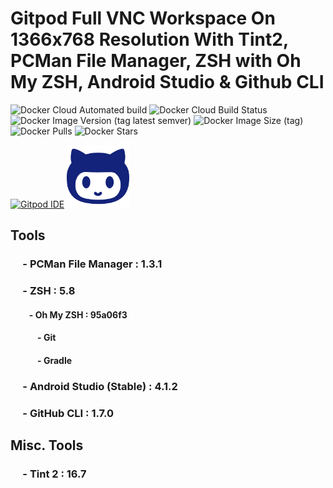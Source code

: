 # Gitpod Full VNC Workspace On 1366x768 Resolution With Tint2, PCMan File Manager, ZSH with Oh My ZSH, Android Studio & Github CLI

![Docker Cloud Automated build](https://img.shields.io/docker/cloud/automated/baneeishaque/gitpod-workspace-full-vnc-1366x768-tint2-pcmanfm-zsh-android-studio-gh)
![Docker Cloud Build Status](https://img.shields.io/docker/cloud/build/baneeishaque/gitpod-workspace-full-vnc-1366x768-tint2-pcmanfm-zsh-android-studio-gh)
![Docker Image Version (tag latest semver)](https://img.shields.io/docker/v/baneeishaque/gitpod-workspace-full-vnc-1366x768-tint2-pcmanfm-zsh-android-studio-gh/latest)
![Docker Image Size (tag)](https://img.shields.io/docker/image-size/baneeishaque/gitpod-workspace-full-vnc-1366x768-tint2-pcmanfm-zsh-android-studio-gh/latest)
![Docker Pulls](https://img.shields.io/docker/pulls/baneeishaque/gitpod-workspace-full-vnc-1366x768-tint2-pcmanfm-zsh-android-studio-gh)
![Docker Stars](https://img.shields.io/docker/stars/baneeishaque/gitpod-workspace-full-vnc-1366x768-tint2-pcmanfm-zsh-android-studio-gh)

<a href="https://gitpod.io/#https://github.com/Baneeishaque/gitpod-workspace-full-vnc-1366x768-tint2-pcmanfm-zsh-android-studio-gh"><img src="https://icons-for-free.com/iconfiles/png/512/gitpod-1324440164066425542.png" alt="Gitpod IDE" width="100" height="100"></a>
<a href="https://github1s.com/Baneeishaque/gitpod-workspace-full-vnc-1366x768-tint2-pcmanfm-zsh-android-studio-gh"><img src="https://raw.githubusercontent.com/conwnet/github1s/master/resources/images/logo.svg" alt="Github1s Editor" width="100" height="100"></a>

## Tools
### &nbsp;&nbsp;&nbsp;&nbsp; - PCMan File Manager : 1.3.1  

### &nbsp;&nbsp;&nbsp;&nbsp; - ZSH : 5.8  
#### &nbsp;&nbsp;&nbsp;&nbsp;&nbsp;&nbsp;&nbsp;&nbsp; - Oh My ZSH : 95a06f3  
#### &nbsp;&nbsp;&nbsp;&nbsp;&nbsp;&nbsp;&nbsp;&nbsp;&nbsp;&nbsp;&nbsp;&nbsp; - Git
#### &nbsp;&nbsp;&nbsp;&nbsp;&nbsp;&nbsp;&nbsp;&nbsp;&nbsp;&nbsp;&nbsp;&nbsp; - Gradle

### &nbsp;&nbsp;&nbsp;&nbsp; - Android Studio (Stable) : 4.1.2  
### &nbsp;&nbsp;&nbsp;&nbsp; - GitHub CLI : 1.7.0
## Misc. Tools
### &nbsp;&nbsp;&nbsp;&nbsp; - Tint 2 : 16.7  
